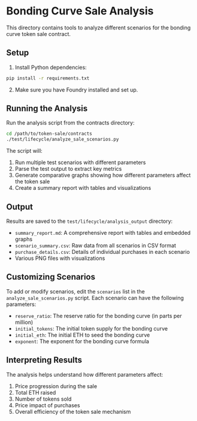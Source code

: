 # Bonding Curve Sale Analysis

This directory contains tools to analyze different scenarios for the bonding curve token sale contract.

## Setup

1. Install Python dependencies:

```bash
pip install -r requirements.txt
```

2. Make sure you have Foundry installed and set up.

## Running the Analysis

Run the analysis script from the contracts directory:

```bash
cd /path/to/token-sale/contracts
./test/lifecycle/analyze_sale_scenarios.py
```

The script will:

1. Run multiple test scenarios with different parameters
2. Parse the test output to extract key metrics
3. Generate comparative graphs showing how different parameters affect the token sale
4. Create a summary report with tables and visualizations

## Output

Results are saved to the `test/lifecycle/analysis_output` directory:

- `summary_report.md`: A comprehensive report with tables and embedded graphs
- `scenario_summary.csv`: Raw data from all scenarios in CSV format
- `purchase_details.csv`: Details of individual purchases in each scenario
- Various PNG files with visualizations

## Customizing Scenarios

To add or modify scenarios, edit the `scenarios` list in the `analyze_sale_scenarios.py` script. Each scenario can have the following parameters:

- `reserve_ratio`: The reserve ratio for the bonding curve (in parts per million)
- `initial_tokens`: The initial token supply for the bonding curve
- `initial_eth`: The initial ETH to seed the bonding curve
- `exponent`: The exponent for the bonding curve formula

## Interpreting Results

The analysis helps understand how different parameters affect:

1. Price progression during the sale
2. Total ETH raised
3. Number of tokens sold
4. Price impact of purchases
5. Overall efficiency of the token sale mechanism 